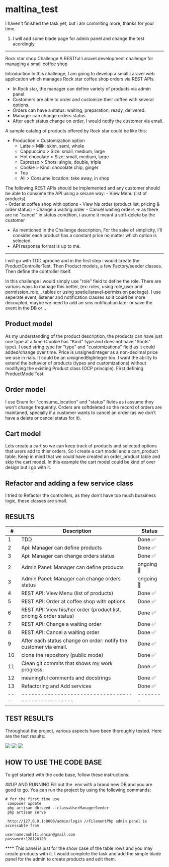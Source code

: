 # maltina_test

I haven't finished the task yet, but i am commiting more, thanks for your time.

1. I will add some blade page for admin panel and change the test acordingly
--------------------------------------------------------------------------------

Rock star shop Challenge
A RESTful Laravel development challenge for managing a small coffee shop

Introduction
In this challenge, I am going to develop a small Laravel web application which manages Rock star coffee shop orders via REST APIs.

- In Rock star, the manager can define variety of products via admin panel. 
- Customers are able to order and customize their coffee with several options. 
- Orders can have a status: waiting, preparation, ready, delivered. 
- Manager can change orders status.
- After each status change on order, I would notify the customer via email.

A sample catalog of products offered by Rock star could be like this:
   - Production > Customization option
     - Latte > Milk: skim, semi, whole
     - Cappuccino > Size: small, medium, large
     - Hot chocolate > Size: small, medium, large
     - Espresso > Shots: single, double, triple
     - Cookie > Kind: chocolate chip, ginger
     - Tea
     - All > Consume location: take away, in shop

The following REST APIs should be implemented and any customer should be able to consume the API using a secure way:
    - View Menu (list of products)        
    - Order at coffee shop with options
    - View his order (product list, pricing & order status)
    - Change a waiting order
    - Cancel waiting orders => as there are no "cancel" in status condition, i asume it meant a soft-delete by the customer

* As mentioned in the Challenge description, For the sake of simplicity, I'll consider each product has a constant price no matter which option is selected.
* API response format is up to me.
-------------------------------------------------------------------------------------------------------------------------------------------------------------

I will go with TDD aproche and in the first step i would create the ProductControllerTest. Then Product models, a few Factory/seeder classes. Then define the controller itself.

In this challenge i would simply use "role" field to define the role. There are variuos ways to manage this better, (ex: roles, using role_user and permission_role,.. tables or using spatie/laravel-permission package).
I use seperate event, listener and notification classes so it could be more decoupled, maybe we need to add an sms notification later or save the event in the DB or ..

## Product model
As my understanding of the product description, the products can have just one type at a time (Cookie has "Kind" type and does not have "Shots" type).
I used string type for "type" and "customizations" field as it could added/change over time.
Price is unsignedInteger as a non-decimal price we use in rials. It could be an unsignedBigInteger too.
I want the ability to extend the behavior of products (types and customizations) without modifying the existing Product class (OCP principle). 
First defining ProductModelTest.

## Order model
I use Enum for "consume_location" and "status" fields as i assume they won't change frequently.
Orders are softdeleted so the record of orders are maintaned, specially if a customer wants to cancel an order (as we don't have a delete or cancel status for it).

## Cart model
Lets create a cart so we can keep track of products and selected options that users add to thier orders, So I create a cart model and a cart_product table. Keep in mind that we could have created an order_product table and skip the cart model. In this example the cart model could be kind of over design but I go with it.

## Refactor and adding a few service class
I tried to Refactor the controllers, as they don't have too much bussiness logic, these classes are small.

## RESULTS
| # 	| Description                                      	| Status 	|
|---	|--------------------------------------------------	|--------	|
| 1 	| TDD                                              	| Done ✅|
| 2 	| Api: Manager can define products                  | Done ✅|
| 3 	| Api: Manager can change orders status             | Done ✅|
| 2 	| Admin Panel: Manager can define products          | ongoing 🔲|
| 3 	| Admin Panel: Manager can change orders status     | ongoing 🔲|
| 4 	| REST API: View Menu (list of products)            | Done ✅|
| 5 	| REST API: Order at coffee shop with options       | Done ✅|
| 6 	| REST API: View his/her order (product list, pricing & order status) | Done ✅|
| 7 	| REST API: Change a waiting order                  | Done ✅|
| 8 	| REST API: Cancel a waiting order                  | Done ✅|
| 9 	| After each status change on order: notify the customer via email.          | Done ✅|
| 10 	| clone the repository (public mode)               	| Done ✅|
| 11 	| Clean git commits that shows my work progress. 	  | Done ✅|
| 12 	| meaningful comments and docstrings                | Done ✅|
| 13 	| Refactoring and Add services                      | Done ✅|
|---	|--------------------------------------------------	|--------	|


## TEST RESULTS
Throughout the project, various aspects have been thoroughly tested. Here are the test results:

![](./docs/test-result-0.png)
![](./docs/test-result-1.png)
![](./docs/test-result-2.png)


## HOW TO USE THE CODE BASE
To get started with the code base, follow these instructions:

##UP AND RUNNING
Fill out the .env with a brand new DB and you are good to go.
You can run the project by using the following commands:

    # for the first time use 
     composer update
     php artisan db:seed --class=UserManagerSeeder
     php artisan serve

     http://127.0.0.1:8000/admin/login //FilamentPhp admin panel is accessable from

    username:mohiti.ehsan@gmail.com
    password:120120120
    


**** This panel is just for the show case of the table rows and you may create products with it. I would complete the task and add the simple blade panel for the admin to create products and edit them.
